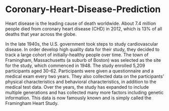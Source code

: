 # Coronary-Heart-Disease-Prediction

Heart disease is the leading cause of death worldwide. About 7.4 million people died from coronary heart disease (CHD) in 2012, which is 13% of all deaths that year across the globe.

In the late 1940s, the U.S. government took steps to study cardiovascular disease. In order develop high quality data for their study, they decided to track a large cohort of initially-healthy people over time. The town of Framingham, Massachusetts (a suburb of Boston) was selected as the site for the study, which commenced in 1948. The study enrolled 5,209 participants aged 30-62. Participants were given a questionnaire and a medical exam every two years. They also collected data on the participants' physical characteristics and behavioral characteristics, in addition to the medical test data. Over the years, the study has expanded to include multiple generations and has collected many more factors including genetic information. This data is now famously known and is simply called the Framingham Heart Study.
